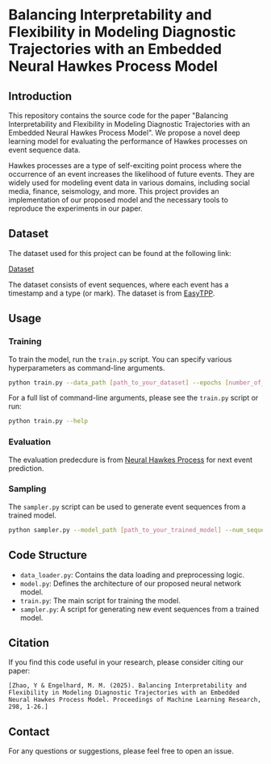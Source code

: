 # Balancing Interpretability and Flexibility in Modeling Diagnostic Trajectories with an Embedded Neural Hawkes Process Model

## Introduction

This repository contains the source code for the paper "Balancing Interpretability and Flexibility in Modeling Diagnostic Trajectories with an Embedded Neural Hawkes Process Model". We propose a novel deep learning model for evaluating the performance of Hawkes processes on event sequence data.

Hawkes processes are a type of self-exciting point process where the occurrence of an event increases the likelihood of future events. They are widely used for modeling event data in various domains, including social media, finance, seismology, and more. This project provides an implementation of our proposed model and the necessary tools to reproduce the experiments in our paper.


## Dataset

The dataset used for this project can be found at the following link:

[Dataset](https://drive.google.com/drive/u/0/folders/1f8k82-NL6KFKuNMsUwozmbzDSFycYvz7)

The dataset consists of event sequences, where each event has a timestamp and a type (or mark). The dataset is from [EasyTPP](https://github.com/ant-research/EasyTemporalPointProcess). 

## Usage

### Training

To train the model, run the `train.py` script. You can specify various hyperparameters as command-line arguments.

```bash
python train.py --data_path [path_to_your_dataset] --epochs [number_of_epochs] --learning_rate [your_learning_rate]
```

For a full list of command-line arguments, please see the `train.py` script or run:
```bash
python train.py --help
```

### Evaluation

The evaluation predecdure is from [Neural Hawkes Process](https://github.com/hongyuanmei/neurawkes) for next event prediction. 

### Sampling

The `sampler.py` script can be used to generate event sequences from a trained model.

```bash
python sampler.py --model_path [path_to_your_trained_model] --num_sequences [number_of_sequences_to_generate]
```

## Code Structure

* `data_loader.py`: Contains the data loading and preprocessing logic.
* `model.py`: Defines the architecture of our proposed neural network model.
* `train.py`: The main script for training the model.
* `sampler.py`: A script for generating new event sequences from a trained model.

## Citation

If you find this code useful in your research, please consider citing our paper:

```
[Zhao, Y & Engelhard, M. M. (2025). Balancing Interpretability and Flexibility in Modeling Diagnostic Trajectories with an Embedded Neural Hawkes Process Model. Proceedings of Machine Learning Research, 298, 1-26.]
```

## Contact

For any questions or suggestions, please feel free to open an issue. 

